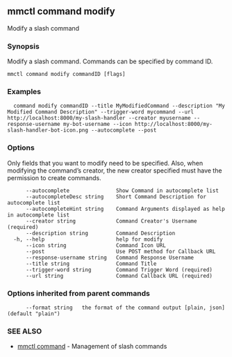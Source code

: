 ## mmctl command modify

Modify a slash command

### Synopsis

Modify a slash command. Commands can be specified by command ID.

```
mmctl command modify commandID [flags]
```

### Examples

```
  command modify commandID --title MyModifiedCommand --description "My Modified Command Description" --trigger-word mycommand --url http://localhost:8000/my-slash-handler --creator myusername --response-username my-bot-username --icon http://localhost:8000/my-slash-handler-bot-icon.png --autocomplete --post
```

### Options

Only fields that you want to modify need to be specified. Also, when modifying the command’s creator, the new creator specified must have the permission to create commands.

```
      --autocomplete               Show Command in autocomplete list
      --autocompleteDesc string    Short Command Description for autocomplete list
      --autocompleteHint string    Command Arguments displayed as help in autocomplete list
      --creator string             Command Creator's Username (required)
      --description string         Command Description
  -h, --help                       help for modify
      --icon string                Command Icon URL
      --post                       Use POST method for Callback URL
      --response-username string   Command Response Username
      --title string               Command Title
      --trigger-word string        Command Trigger Word (required)
      --url string                 Command Callback URL (required)
```

### Options inherited from parent commands

```
      --format string   the format of the command output [plain, json] (default "plain")
```

### SEE ALSO

* [mmctl command](mmctl_command.md)	 - Management of slash commands

